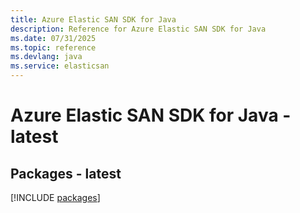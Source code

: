 ```yaml
---
title: Azure Elastic SAN SDK for Java
description: Reference for Azure Elastic SAN SDK for Java
ms.date: 07/31/2025
ms.topic: reference
ms.devlang: java
ms.service: elasticsan
---
```

# Azure Elastic SAN SDK for Java - latest
## Packages - latest
[!INCLUDE [packages](elastic-san-index.md)]